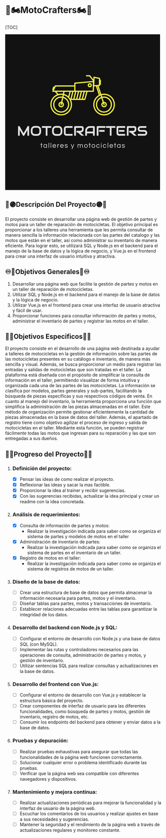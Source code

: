 # **🚀🏍️MotoCrafters**🏍️🚀



[TOC]

![](https://github.com/JuanJoseDuranRinconCAMPUS2/MotoCrafters/blob/main/logo.jpg)

## **🔴🟣Descripción Del Proyecto🟣🔴**

El proyecto consiste en desarrollar una página web de gestión de partes y motos para un taller de reparación de motocicletas. El objetivo principal es proporcionar a los talleres una herramienta que les permita consultar de manera sencilla la información relacionada con las partes del catalogo y las motos que están en el taller, así como administrar su inventario de manera eficiente. Para lograr esto, se utilizará SQL y Node.js en el backend para el manejo de la base de datos y la lógica de negocio, y Vue.js en el frontend para crear una interfaz de usuario intuitiva y atractiva.

## **♾️🏁Objetivos Generales🏁♾️**

1. Desarrollar una página web que facilite la gestión de partes y motos en un taller de reparación de motocicletas.
2. Utilizar SQL y Node.js en el backend para el manejo de la base de datos y la lógica de negocio.
3. Utilizar Vue.js en el frontend para crear una interfaz de usuario atractiva y fácil de usar.
4. Proporcionar funciones para consultar información de partes y motos, administrar el inventario de partes y registrar las motos en el taller.

## **🏁🌌Objetivos Especificos🌌🏁**

El proyecto consiste en el desarrollo de una página web destinada a ayudar a talleres de motocicletas en la gestión de información sobre las partes de las motocicletas presentes en su catálogo e inventario, de manera más sencilla y visual. Además, se busca proporcionar un medio para registrar las entradas y salidas de motocicletas que son tratadas en el taller.
La plataforma está diseñada con el propósito de simplificar la consulta de información en el taller, permitiendo visualizar de forma intuitiva y organizada cada una de las partes de las motocicletas. La información se clasifica por modelos, partes generales y sub-partes, facilitando la búsqueda de piezas específicas y sus respectivos códigos de venta.
En cuanto al manejo del inventario, la herramienta proporciona una función que simplifica la administración de las piezas almacenadas en el taller. Este método de organización permite gestionar eficientemente la cantidad de piezas almacenadas en la base de datos del taller.
Además, el apartado de registro tiene como objetivo agilizar el proceso de ingreso y salida de motocicletas en el taller. Mediante esta función, se pueden registrar fácilmente todas las motos que ingresan para su reparación y las que son entregadas a sus dueños.

## 🏹🪷**Progreso del Proyecto**🪷🏹

1. ### Definición del proyecto:

   - [x] Pensar las ideas de como realizar el proyecto.
   - [x] Reflexionar las ideas y sacar la mas factible.
   - [x] Proporcionar la idea al trainer y recibir sugerencias.
   - [x] Con las sugerencias recibidas, actualizar la idea principal y crear un readme con la idea concretada.

2. ### Análisis de requerimientos:

   - [x] Consulta de información de partes y motos:
     - Realizar la investigación indicada para saber como se organiza el sistema de partes y modelos de motos en el taller
   - [x] Administración de inventario de partes:
     - Realizar la investigación indicada para saber como se organiza el sistema de partes en el inventario de un taller.
   - [x] Registro de motos en el taller:
     - Realizar la investigación indicada para saber como se organiza el sistema de registros de motos de un taller.

3. ### Diseño de la base de datos:

   - [ ] Crear una estructura de base de datos que permita almacenar la información necesaria para partes, motos y el inventario.
   - [ ] Diseñar tablas para partes, motos y transacciones de inventario.
   - [ ] Establecer relaciones adecuadas entre las tablas para garantizar la integridad de los datos.

4. ### Desarrollo del backend con Node.js y SQL:

   - [ ] Configurar el entorno de desarrollo con Node.js y una base de datos SQL (con MySQL).
   - [ ] Implementar las rutas y controladores necesarios para las operaciones de consulta, administración de partes y motos, y gestión de inventario.
   - [ ] Utilizar sentencias SQL para realizar consultas y actualizaciones en la base de datos.

5. ### Desarrollo del frontend con Vue.js:

   - [ ] Configurar el entorno de desarrollo con Vue.js y establecer la estructura básica del proyecto.
   - [ ] Crear componentes de interfaz de usuario para las diferentes funcionalidades, como búsqueda de partes y motos, gestión de inventario, registro de motos, etc.
   - [ ] Consumir los endpoints del backend para obtener y enviar datos a la base de datos.

6. ### Pruebas y depuración:

   - [ ] Realizar pruebas exhaustivas para asegurar que todas las funcionalidades de la página web funcionen correctamente.
   - [ ] Solucionar cualquier error o problema identificado durante las pruebas.
   - [ ] Verificar que la página web sea compatible con diferentes navegadores y dispositivos.

7. ### Mantenimiento y mejora continua:

   - [ ] Realizar actualizaciones periódicas para mejorar la funcionalidad y la interfaz de usuario de la página web.
   - [ ] Escuchar los comentarios de los usuarios y realizar ajustes en base a sus necesidades y sugerencias.
   - [ ] Mantener la seguridad y el rendimiento de la página web a través de actualizaciones regulares y monitoreo constante.
